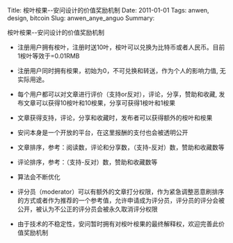 Title: 桉叶桉果--安问设计的价值奖励机制
Date: 2011-01-01
Tags: anwen, design, bitcoin
Slug: anwen_anye_anguo
Summary: 


桉叶桉果--安问设计的价值奖励机制

- 注册用户拥有桉叶，注册时送10叶，桉叶可以兑换为比特币或者人民币。目前1桉叶等效于=0.01RMB
- 注册用户同时拥有桉果，初始为0，不可兑换和转送，作为个人的影响力值, 无实际用途。
- 每个用户都可以对文章进行评价（支持or反对），评论，分享，赞助和收藏, 发布文章可以获得10桉叶和10桉果，分享可获得1桉叶和1桉果
- 文章获得支持，评论，分享和收藏时，发布者可以获得额外的桉叶和桉果
- 安问本身是一个开放的平台，在这里报酬的支付也会被透明公开

- 文章排序，参考：阅读数，评论和分享数，（支持-反对）数，赞助和收藏数等
- 评论排序，参考：（支持-反对）数，赞助和收藏数等
- 算法会不断优化
- 评分员（moderator）可以有额外的文章打分权限，作为紧急调整恶意刷排序的方式或者作为推荐的一个参考值，允许申请成为评分员，评分员的评分会被公开，被认为不公正的评分员会被永久取消评分权限
- 由于技术的不稳定性，安问暂时拥有对桉叶桉果的最终解释权，欢迎完善此价值奖励机制

